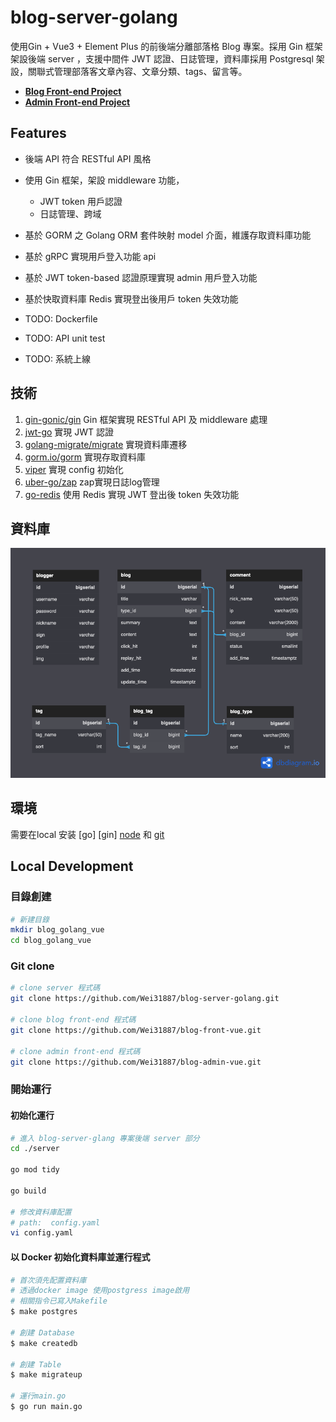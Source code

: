 # blog-server-golang

使用Gin + Vue3 + Element Plus 的前後端分離部落格 Blog 專案。採用 Gin 框架架設後端 server ，支援中間件 JWT 認證、日誌管理，資料庫採用 Postgresql 架設，關聯式管理部落客文章內容、文章分類、tags、留言等。

- **[Blog Front-end Project](https://github.com/Wei31887/blog-front-vue)**
- **[Admin Front-end Project](https://github.com/Wei31887/blog-admin-vue)**

## Features
- 後端 API 符合 RESTful API 風格
- 使用 Gin 框架，架設 middleware 功能，
    - JWT token 用戶認證
    - 日誌管理、跨域
- 基於 GORM 之 Golang ORM 套件映射 model 介面，維護存取資料庫功能
- 基於 gRPC 實現用戶登入功能 api 
- 基於 JWT token-based 認證原理實現 admin 用戶登入功能
- 基於快取資料庫 Redis 實現登出後用戶 token 失效功能

- TODO: Dockerfile
- TODO: API unit test
- TODO: 系統上線

## 技術
1. [gin-gonic/gin](https://github.com/gin-gonic/gin) Gin 框架實現 RESTful API 及 middleware 處理
2. [jwt-go](https://github.com/dgrijalva/jwt-go) 實現 JWT 認證
3. [golang-migrate/migrate](https://github.com/golang-migrate/migrate) 實現資料庫遷移
4. [gorm.io/gorm](https://gorm.io) 實現存取資料庫
5. [viper](https://github.com/spf13/viper) 實現 config 初始化
6. [uber-go/zap](https://github.com/uber-go/zap) zap實現日誌log管理
7. [go-redis](https://github.com/redis/go-redis) 使用 Redis 實現 JWT 登出後 token 失效功能

## 資料庫
![](./go-blog.png)

## 環境

需要在local 安装 [go] [gin] [node](http://nodejs.org/) 和 [git](https://git-scm.com/) 

## Local Development

### 目錄創建

```bash
# 新建目錄
mkdir blog_golang_vue
cd blog_golang_vue
```

### Git clone

```bash
# clone server 程式碼
git clone https://github.com/Wei31887/blog-server-golang.git

# clone blog front-end 程式碼
git clone https://github.com/Wei31887/blog-front-vue.git

# clone admin front-end 程式碼
git clone https://github.com/Wei31887/blog-admin-vue.git
```

### 開始運行

#### 初始化運行

```bash
# 進入 blog-server-glang 專案後端 server 部分
cd ./server

go mod tidy

go build

# 修改資料庫配置 
# path:  config.yaml
vi config.yaml 
```

#### 以 Docker 初始化資料庫並運行程式

``` bash
# 首次須先配置資料庫
# 透過docker image 使用postgress image啟用
# 相關指令已寫入Makefile
$ make postgres

# 創建 Database
$ make createdb

# 創建 Table
$ make migrateup

# 運行main.go
$ go run main.go
```
